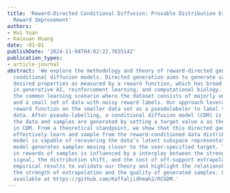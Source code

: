 ```yaml
---
title: 'Reward-Directed Conditional Diffusion: Provable Distribution Estimation and
  Reward Improvement'
authors:
- Hui Yuan
- Kaixuan Huang
date: -01-01
publishDate: '2024-11-04T04:02:22.765514Z'
publication_types:
- article-journal
abstract: 'We explore the methodology and theory of reward-directed generation via
  conditional diffusion models. Directed generation aims to generate samples with
  desired properties as measured by a reward function, which has broad applications
  in generative AI, reinforcement learning, and computational biology. We consider
  the common learning scenario where the dataset consists of majorly unlabeled data
  and a small set of data with noisy reward labels. Our approach leverages a learned
  reward function on the smaller data set as a pseudolabeler to label the unlabelled
  data. After pseudo-labelling, a conditional diffusion model (CDM) is trained on
  the data and samples are generated by setting a target value a as the condition
  in CDM. From a theoretical standpoint, we show that this directed generator can
  effectively learn and sample from the reward-conditioned data distribution: 1. our
  model is capable of recovering the data’s latent subspace representation. 2. the
  model generates samples moving closer to the user-specified target. The improvement
  in rewards of samples is influenced by a interplay between the strength of the reward
  signal, the distribution shift, and the cost of off-support extrapolation. We provide
  empirical results to validate our theory and highlight the relationship between
  the strength of extrapolation and the quality of generated samples. Our code is
  available at https://github.com/Kaffaljidhmah2/RCGDM.'
---
```

